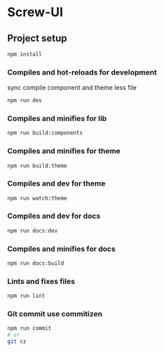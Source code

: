 # Screw-UI

## Project setup

```bash
npm install
```

### Compiles and hot-reloads for development
sync compile component and theme less file

```bash
npm run dev
```

### Compiles and minifies for lib

```bash
npm run build:components
```

### Compiles and minifies for theme

```bash
npm run build:theme
```

### Compiles and dev for theme

```bash
npm run watch:theme
```

### Compiles and dev for docs

```bash
npm run docs:dev
```

### Compiles and minifies for docs

```bash
npm run docs:build
```


### Lints and fixes files

```bash
npm run lint
```

### Git commit use commitizen

```bash
npm run commit
# or
git cz
```